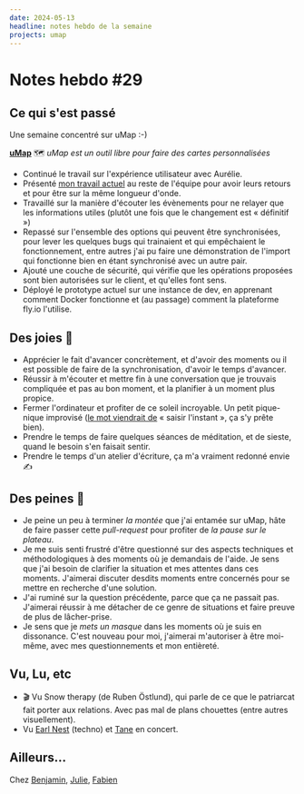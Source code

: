 ```yaml
---
date: 2024-05-13
headline: notes hebdo de la semaine
projects: umap
---
```

# Notes hebdo #29

## Ce qui s'est passé

Une semaine concentré sur uMap :-)

**[uMap](https://umap-project.org)** 🗺️
*uMap est un outil libre pour faire des cartes personnalisées*

- Continué le travail sur l'expérience utilisateur avec Aurélie.
- Présenté [mon travail actuel](https://github.com/umap-project/umap/pull/1754) au reste de l'équipe pour avoir leurs retours et pour être sur la même longueur d'onde.
- Travaillé sur la manière d'écouter les évènements pour ne relayer que les informations utiles (plutôt une fois que le changement est « définitif »)
- Repassé sur l'ensemble des options qui peuvent être synchronisées, pour lever les quelques bugs qui trainaient et qui empêchaient le fonctionnement, entre autres j'ai pu faire une démonstration de l'import qui fonctionne bien en étant synchronisé avec un autre pair.
- Ajouté une couche de sécurité, qui vérifie que les opérations proposées sont bien autorisées sur le client, et qu'elles font sens.
- Déployé le prototype actuel sur une instance de dev, en apprenant comment Docker fonctionne et (au passage) comment la plateforme fly.io l'utilise.

## Des joies 🤗

- Apprécier le fait d'avancer concrètement, et d'avoir des moments ou il est possible de faire de la synchronisation, d'avoir le temps d'avancer.
- Réussir à m'écouter et mettre fin à une conversation que je trouvais compliquée et pas au bon moment, et la planifier à un moment plus propice.
- Fermer l'ordinateur et profiter de ce soleil incroyable. Un petit pique-nique improvisé ([le mot viendrait de](https://fr.wikipedia.org/wiki/Pique-nique#%C3%89tymologie) « saisir l'instant », ça s'y prête bien).
- Prendre le temps de faire quelques séances de méditation, et de sieste, quand le besoin s'en faisait sentir.
- Prendre le temps d'un atelier d'écriture, ça m'a vraiment redonné envie ✍

## Des peines 😬

- Je peine un peu à terminer *la montée* que j'ai entamée sur uMap, hâte de faire passer cette *pull-request* pour profiter de *la pause sur le plateau*. 
- Je me suis senti frustré d'être questionné sur des aspects techniques et méthodologiques à des moments où je demandais de l'aide. Je sens que j'ai besoin de clarifier la situation et mes attentes dans ces moments. J'aimerai discuter desdits moments entre concernés pour se mettre en recherche d'une solution.
- J'ai ruminé sur la question précédente, parce que ça ne passait pas. J'aimerai réussir à me détacher de ce genre de situations et faire preuve de plus de lâcher-prise.
- Je sens que je *mets un masque* dans les moments où je suis en dissonance. C'est nouveau pour moi, j'aimerai m'autoriser à être moi-même, avec mes questionnements et mon entièreté.

## Vu, Lu, etc

- 🎬 Vu Snow therapy (de Ruben Östlund), qui parle de ce que le patriarcat fait porter aux relations. Avec pas mal de plans chouettes (entre autres visuellement).
- Vu [Earl Nest](https://soundcloud.com/earlnest) (techno) et [Tane](https://www.youtube.com/watch?v=wxcjFvF38kA) en concert.

## Ailleurs…

Chez [Benjamin](https://blog.benj.me/2024/05/14/notes-hebdo-4/), [Julie](https://juliebrillet.fr/notes/2024_05_13_notes/), [Fabien](https://frica.github.io/blog/notes-12-fr.html)
